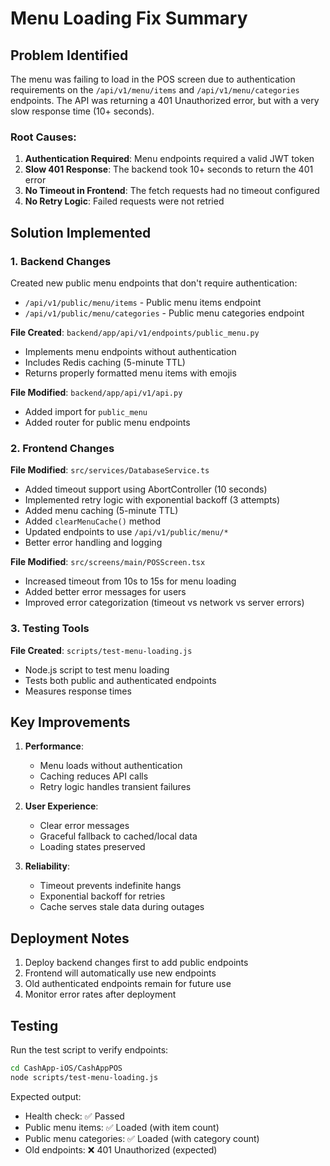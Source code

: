 # Menu Loading Fix Summary

## Problem Identified

The menu was failing to load in the POS screen due to authentication requirements on the `/api/v1/menu/items` and `/api/v1/menu/categories` endpoints. The API was returning a 401 Unauthorized error, but with a very slow response time (10+ seconds).

### Root Causes:
1. **Authentication Required**: Menu endpoints required a valid JWT token
2. **Slow 401 Response**: The backend took 10+ seconds to return the 401 error
3. **No Timeout in Frontend**: The fetch requests had no timeout configured
4. **No Retry Logic**: Failed requests were not retried

## Solution Implemented

### 1. Backend Changes

Created new public menu endpoints that don't require authentication:
- `/api/v1/public/menu/items` - Public menu items endpoint
- `/api/v1/public/menu/categories` - Public menu categories endpoint

**File Created**: `backend/app/api/v1/endpoints/public_menu.py`
- Implements menu endpoints without authentication
- Includes Redis caching (5-minute TTL)
- Returns properly formatted menu items with emojis

**File Modified**: `backend/app/api/v1/api.py`
- Added import for `public_menu`
- Added router for public menu endpoints

### 2. Frontend Changes

**File Modified**: `src/services/DatabaseService.ts`
- Added timeout support using AbortController (10 seconds)
- Implemented retry logic with exponential backoff (3 attempts)
- Added menu caching (5-minute TTL)
- Added `clearMenuCache()` method
- Updated endpoints to use `/api/v1/public/menu/*`
- Better error handling and logging

**File Modified**: `src/screens/main/POSScreen.tsx`
- Increased timeout from 10s to 15s for menu loading
- Added better error messages for users
- Improved error categorization (timeout vs network vs server errors)

### 3. Testing Tools

**File Created**: `scripts/test-menu-loading.js`
- Node.js script to test menu loading
- Tests both public and authenticated endpoints
- Measures response times

## Key Improvements

1. **Performance**:
   - Menu loads without authentication
   - Caching reduces API calls
   - Retry logic handles transient failures

2. **User Experience**:
   - Clear error messages
   - Graceful fallback to cached/local data
   - Loading states preserved

3. **Reliability**:
   - Timeout prevents indefinite hangs
   - Exponential backoff for retries
   - Cache serves stale data during outages

## Deployment Notes

1. Deploy backend changes first to add public endpoints
2. Frontend will automatically use new endpoints
3. Old authenticated endpoints remain for future use
4. Monitor error rates after deployment

## Testing

Run the test script to verify endpoints:
```bash
cd CashApp-iOS/CashAppPOS
node scripts/test-menu-loading.js
```

Expected output:
- Health check: ✅ Passed
- Public menu items: ✅ Loaded (with item count)
- Public menu categories: ✅ Loaded (with category count)
- Old endpoints: ❌ 401 Unauthorized (expected)